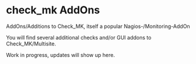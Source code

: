 # check_mk AddOns
AddOns/Additions to Check_MK, itself a popular Nagios-/Monitoring-AddOn

You will find several additional checks and/or GUI addons to Check_MK/Multisite.

Work in progress, updates will show up here.

